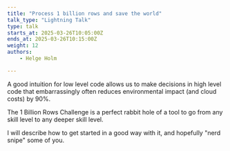 ```yaml
---
title: "Process 1 billion rows and save the world"
talk_type: "Lightning Talk"
type: talk
starts_at: 2025-03-26T10:05:00Z
ends_at: 2025-03-26T10:15:00Z
weight: 12
authors:
    - Helge Holm

---
```

A good intuition for low level code allows us to make decisions in high level code that embarrassingly often reduces environmental impact (and cloud costs) by 90%.

The 1 Billion Rows Challenge is a perfect rabbit hole of a tool to go from any skill level to any deeper skill level.

I will describe how to get started in a good way with it, and hopefully "nerd snipe" some of you.
